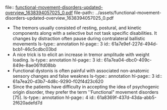 file:: [functional-movement-disorders-updated-overview_1638394057025_0.pdf](../assets/functional-movement-disorders-updated-overview_1638394057025_0.pdf)
file-path:: ../assets/functional-movement-disorders-updated-overview_1638394057025_0.pdf

- The tremors usually consisted of resting, postural, and kinetic components along with a selective but not task specific disabilities. It changes by distraction often pause  during  contralateral  ballistic  movements
  ls-type:: annotation
  hl-page:: 3
  id:: 61a7e9ef-227d-494d-bcb1-46c5cdbc03bd
- A nice trick is to elicit an increase in tremor amplitude with weight loading. 
  ls-type:: annotation
  hl-page:: 3
  id:: 61a7ea04-dbc0-409c-849e-8ae061fd08bb
- Functional dystonis is often painful with associated non-anatomic sensory changes and false weaknes
  ls-type:: annotation
  hl-page:: 3
  id:: 61a7ea20-d3b7-4d8c-9290-f02f4d23c620
- Since the patients have difficulty in accepting the idea of psychogenic origin disorder, they prefer the term ''Functional" movement disorders [75].
  ls-type:: annotation
  hl-page:: 4
  id:: 61a8369f-437d-43da-abb5-2f620adefd7d